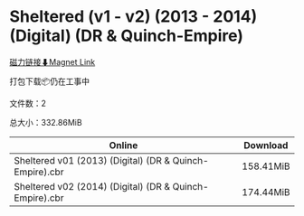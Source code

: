# Sheltered (v1 - v2) (2013 - 2014) (Digital) (DR & Quinch-Empire)

[磁力链接⬇Magnet Link](magnet:?xt=urn:btih:9491a3ff89c875a22c51e446e2f3a8ca9653d108&dn=Sheltered%20%28v1%20-%20v2%29%20%282013%20-%202014%29%20%28Digital%29%20%28DR%20%26%20Quinch-Empire%29)

打包下载📦仍在工事中

文件数：2

总大小：332.86MiB

Online | Download
--- | ---
Sheltered v01 (2013) (Digital) (DR & Quinch-Empire).cbr | 158.41MiB
Sheltered v02 (2014) (Digital) (DR & Quinch-Empire).cbr | 174.44MiB